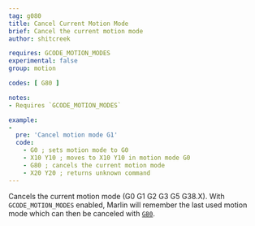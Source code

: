 ```yaml
---
tag: g080
title: Cancel Current Motion Mode
brief: Cancel the current motion mode
author: shitcreek

requires: GCODE_MOTION_MODES
experimental: false
group: motion

codes: [ G80 ]

notes:
- Requires `GCODE_MOTION_MODES`

example:
-
  pre: 'Cancel motion mode G1'
  code:
    - G0 ; sets motion mode to G0
    - X10 Y10 ; moves to X10 Y10 in motion mode G0
    - G80 ; cancels the current motion mode
    - X20 Y20 ; returns unknown command
---
```


Cancels the current motion mode (G0 G1 G2 G3 G5 G38.X). With `GCODE_MOTION_MODES` enabled, Marlin will remember the last used motion mode which can then be canceled with [`G80`](/docs/gcode/G080.html).
